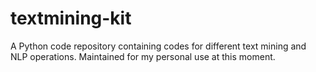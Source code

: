 # textmining-kit
A Python code repository containing codes for different text mining and NLP operations. Maintained for my personal use at this moment. 
